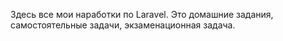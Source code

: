 Здесь все мои наработки по Laravel. Это домашние задания, самостоятельные задачи, экзаменационная задача.
